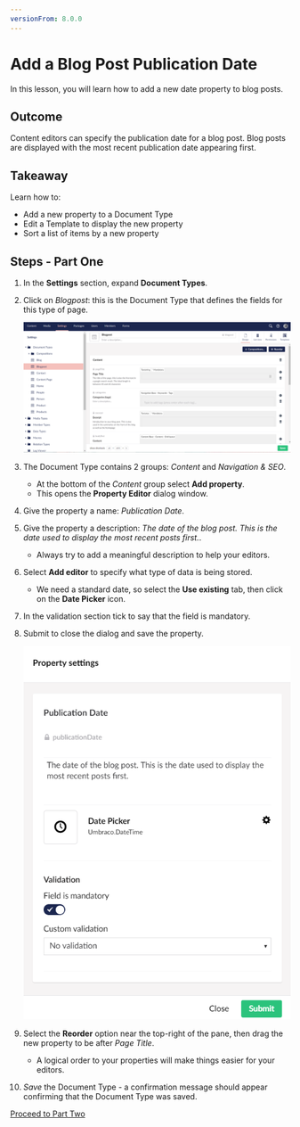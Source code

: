 ```yaml
---
versionFrom: 8.0.0
---
```


# Add a Blog Post Publication Date

In this lesson, you will learn how to add a new date property to blog posts.

## Outcome

Content editors can specify the publication date for a blog post. Blog posts are displayed with the most recent publication date appearing first.

## Takeaway

Learn how to:

* Add a new property to a Document Type
* Edit a Template to display the new property
* Sort a list of items by a new property

## Steps - Part One

1. In the **Settings** section, expand **Document Types**.
2. Click on *Blogpost*: this is the Document Type that defines the fields for this type of page.

    ![Blogpost Document Type](images/Blogpost-Document-Type.png)

3. The Document Type contains 2 groups: *Content* and *Navigation & SEO*.
    * At the bottom of the *Content* group select **Add property**.
    * This opens the **Property Editor** dialog window.

4. Give the property a name: *Publication Date*.
5. Give the property a description: *The date of the blog post. This is the date used to display the most recent posts first.*.

    * Always try to add a meaningful description to help your editors.

6. Select **Add editor** to specify what type of data is being stored.
    * We need a standard date, so select the **Use existing** tab, then click on the **Date Picker** icon.

7. In the validation section tick to say that the field is mandatory.
8. Submit to close the dialog and save the property.

    ![Property settings](images/property-settings.png)

9. Select the **Reorder** option near the top-right of the pane, then drag the new property to be after *Page Title*.
    * A logical order to your properties will make things easier for your editors.
10. *Save* the Document Type - a confirmation message should appear confirming that the Document Type was saved.

[Proceed to Part Two](part-2.md)
